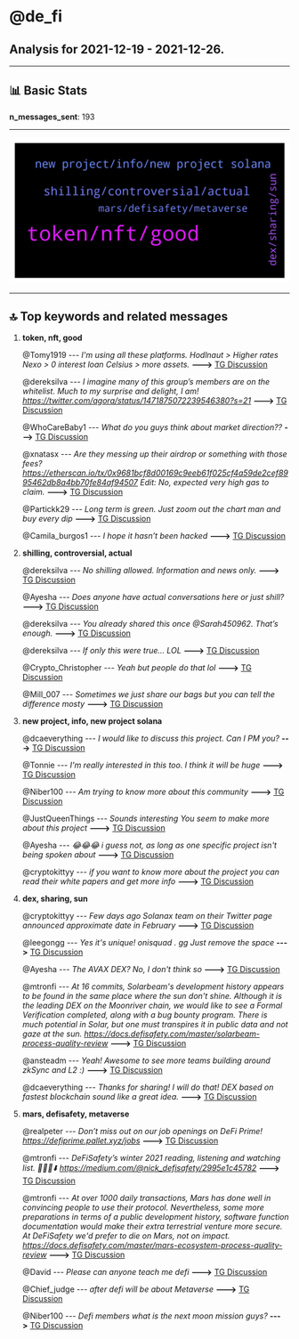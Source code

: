 # **@de_fi**
 ## Analysis for **2021-12-19** - **2021-12-26**.

---

## 📊 **Basic Stats**

**n_messages_sent**: 193

---
![wordcloud](de_fi_7Days_wordcloud.png)

---


## 🔝 **Top keywords and related messages**

1. **token, nft, good**

    @Tomy1919 --- *I'm using all these platforms.  Hodlnaut > Higher rates Nexo > 0 interest loan Celsius > more assets.* **--->** [TG Discussion](https://t.me/de_fi/231108)

    @dereksilva --- *I imagine many of this group’s members are on the whitelist. Much to my surprise and delight, I am!   https://twitter.com/agora/status/1471875072239546380?s=21* **--->** [TG Discussion](https://t.me/de_fi/232010)

    @WhoCareBaby1 --- *What do you guys think about market direction??* **--->** [TG Discussion](https://t.me/de_fi/231088)

    @xnatasx --- *Are they messing up their airdrop or something with those fees? https://etherscan.io/tx/0x9681bcf8d00169c9eeb61f025cf4a59de2cef8995462db8a4bb70fe84af94507  Edit: No, expected very high gas to claim.* **--->** [TG Discussion](https://t.me/de_fi/231503)

    @Partickk29 --- *Long term is green. Just zoom out the chart man and buy every dip* **--->** [TG Discussion](https://t.me/de_fi/231089)

    @Camila_burgos1 --- *I hope it hasn’t been hacked* **--->** [TG Discussion](https://t.me/de_fi/231253)

2. **shilling, controversial, actual**

    @dereksilva --- *No shilling allowed. Information and news only.* **--->** [TG Discussion](https://t.me/de_fi/232132)

    @Ayesha --- *Does anyone have actual conversations here or just shill?* **--->** [TG Discussion](https://t.me/de_fi/232124)

    @dereksilva --- *You already shared this once @Sarah450962. That’s enough.* **--->** [TG Discussion](https://t.me/de_fi/232428)

    @dereksilva --- *If only this were true… LOL* **--->** [TG Discussion](https://t.me/de_fi/232258)

    @Crypto_Christopher --- *Yeah but people do that lol* **--->** [TG Discussion](https://t.me/de_fi/232142)

    @Mill_007 --- *Sometimes we just share our bags but you can tell the difference mosty* **--->** [TG Discussion](https://t.me/de_fi/232141)

3. **new project, info, new project solana**

    @dcaeverything --- *I would like to discuss this project. Can I PM you?* **--->** [TG Discussion](https://t.me/de_fi/231851)

    @Tonnie --- *I'm really interested in this too. I think it will be huge* **--->** [TG Discussion](https://t.me/de_fi/231482)

    @Niber100 --- *Am trying to know more about this community* **--->** [TG Discussion](https://t.me/de_fi/232446)

    @JustQueenThings --- *Sounds interesting  You seem to make more about this project* **--->** [TG Discussion](https://t.me/de_fi/232461)

    @Ayesha --- *😂😂😂 i guess not, as long as one specific project isn't being spoken about* **--->** [TG Discussion](https://t.me/de_fi/232129)

    @cryptokittyy --- *if you want to know more about the project you can read their white papers and get more info* **--->** [TG Discussion](https://t.me/de_fi/231845)

4. **dex, sharing, sun**

    @cryptokittyy --- *Few days ago Solanax team on their Twitter page announced approximate date in February* **--->** [TG Discussion](https://t.me/de_fi/231848)

    @leegongg --- *Yes it's unique! onisquad . gg  Just remove the space* **--->** [TG Discussion](https://t.me/de_fi/231763)

    @Ayesha --- *The AVAX DEX? No, I don't think so* **--->** [TG Discussion](https://t.me/de_fi/232148)

    @mtronfi --- *At 16 commits, Solarbeam's development history appears to be found in the same place where the sun don't shine. Although it is the leading DEX on the Moonriver chain, we would like to see a Formal Verification completed, along with a bug bounty program. There is much potential in Solar, but one must transpires it in public data and not gaze at the sun.   https://docs.defisafety.com/master/solarbeam-process-quality-review* **--->** [TG Discussion](https://t.me/de_fi/231687)

    @ansteadm --- *Yeah! Awesome to see more teams building around zkSync and L2 :)* **--->** [TG Discussion](https://t.me/de_fi/232005)

    @dcaeverything --- *Thanks for sharing! I will do that! DEX based on fastest blockchain sound like a great idea.* **--->** [TG Discussion](https://t.me/de_fi/231846)

5. **mars, defisafety, metaverse**

    @realpeter --- *Don’t miss out on our job openings on DeFi Prime! https://defiprime.pallet.xyz/jobs* **--->** [TG Discussion](https://t.me/de_fi/231612)

    @mtronfi --- *DeFiSafety’s winter 2021 reading, listening and watching list.   🎅🏻🎄⬇️ https://medium.com/@nick_defisafety/2995e1c45782* **--->** [TG Discussion](https://t.me/de_fi/231550)

    @mtronfi --- *At over 1000 daily transactions, Mars has done well in convincing people to use their protocol. Nevertheless, some more preparations in terms of a public development history, software function documentation would make their extra terrestrial venture more secure. At DeFiSafety we'd prefer to die on Mars, not on impact.  https://docs.defisafety.com/master/mars-ecosystem-process-quality-review* **--->** [TG Discussion](https://t.me/de_fi/232294)

    @David --- *Please can anyone teach me defi* **--->** [TG Discussion](https://t.me/de_fi/231806)

    @Chief_judge --- *after defi will be about Metaverse* **--->** [TG Discussion](https://t.me/de_fi/231085)

    @Niber100 --- *Defi members what is the next moon mission guys?* **--->** [TG Discussion](https://t.me/de_fi/232453)

